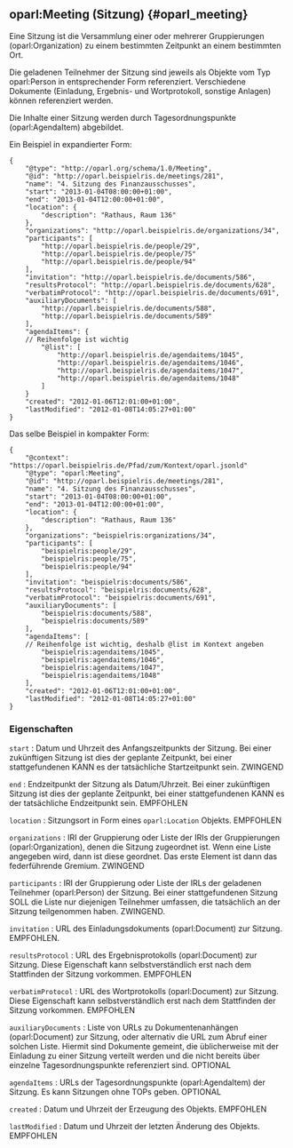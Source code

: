 oparl:Meeting (Sitzung)  {#oparl_meeting}
----------------------

Eine Sitzung ist die Versammlung einer oder mehrerer Gruppierungen
(oparl:Organization) zu einem bestimmten Zeitpunkt an einem bestimmten Ort.

Die geladenen Teilnehmer der Sitzung sind jeweils als Objekte vom Typ
oparl:Person in 
entsprechender Form referenziert. Verschiedene Dokumente (Einladung, 
Ergebnis- und Wortprotokoll, sonstige Anlagen) können referenziert werden.

Die Inhalte einer Sitzung werden durch Tagesordnungspunkte (oparl:AgendaItem)
abgebildet.

Ein Beispiel in expandierter Form:

~~~~~  {#meeting_ex1 .json}
{
    "@type": "http://oparl.org/schema/1.0/Meeting",
    "@id": "http://oparl.beispielris.de/meetings/281",
    "name": "4. Sitzung des Finanzausschusses",
    "start": "2013-01-04T08:00:00+01:00",
    "end": "2013-01-04T12:00:00+01:00",
    "location": {
        "description": "Rathaus, Raum 136"
    },
    "organizations": "http://oparl.beispielris.de/organizations/34",
    "participants": [
        "http://oparl.beispielris.de/people/29",
        "http://oparl.beispielris.de/people/75"
        "http://oparl.beispielris.de/people/94"
    ],
    "invitation": "http://oparl.beispielris.de/documents/586",
    "resultsProtocol": "http://oparl.beispielris.de/documents/628",
    "verbatimProtocol": "http://oparl.beispielris.de/documents/691",
    "auxiliaryDocuments": [
        "http://oparl.beispielris.de/documents/588",
        "http://oparl.beispielris.de/documents/589"
    ],
    "agendaItems": {
    // Reihenfolge ist wichtig
        "@list": [
            "http://oparl.beispielris.de/agendaitems/1045",
            "http://oparl.beispielris.de/agendaitems/1046",
            "http://oparl.beispielris.de/agendaitems/1047",
            "http://oparl.beispielris.de/agendaitems/1048"
        ]
    }
    "created": "2012-01-06T12:01:00+01:00",
    "lastModified": "2012-01-08T14:05:27+01:00"
}
~~~~~

Das selbe Beispiel in kompakter Form:

~~~~~  {#meeting_ex2 .json}
{
    "@context": "https://oparl.beispielris.de/Pfad/zum/Kontext/oparl.jsonld"
    "@type": "oparl:Meeting",
    "@id": "http://oparl.beispielris.de/meetings/281",
    "name": "4. Sitzung des Finanzausschusses",
    "start": "2013-01-04T08:00:00+01:00",
    "end": "2013-01-04T12:00:00+01:00",
    "location": {
        "description": "Rathaus, Raum 136"
    },
    "organizations": "beispielris:organizations/34",
    "participants": [
        "beispielris:people/29",
        "beispielris:people/75",
        "beispielris:people/94"
    ],
    "invitation": "beispielris:documents/586",
    "resultsProtocol": "beispielris:documents/628",
    "verbatimProtocol": "beispielris:documents/691",
    "auxiliaryDocuments": [
        "beispielris:documents/588",
        "beispielris:documents/589"
    ],
    "agendaItems": [
    // Reihenfolge ist wichtig, deshalb @list im Kontext angeben
        "beispielris:agendaitems/1045",
        "beispielris:agendaitems/1046",
        "beispielris:agendaitems/1047",
        "beispielris:agendaitems/1048"
    ],
    "created": "2012-01-06T12:01:00+01:00",
    "lastModified": "2012-01-08T14:05:27+01:00"
}
~~~~~

### Eigenschaften ###

`start`
:   Datum und Uhrzeit des Anfangszeitpunkts der Sitzung. Bei einer zukünftigen 
    Sitzung ist dies der geplante Zeitpunkt, bei einer stattgefundenen
    KANN es der tatsächliche Startzeitpunkt sein.
    ZWINGEND

`end`
:   Endzeitpunkt der Sitzung als Datum/Uhrzeit. Bei einer zukünftigen 
    Sitzung ist dies der geplante Zeitpunkt, bei einer stattgefundenen
    KANN es der tatsächliche Endzeitpunkt sein.
    EMPFOHLEN

`location`
:   Sitzungsort in Form eines `oparl:Location` Objekts.
    EMPFOHLEN

`organizations`
:   IRI der Gruppierung oder Liste der IRIs der Gruppierungen (oparl:Organization), denen die
    Sitzung zugeordnet ist.
    Wenn eine Liste angegeben wird, dann ist diese geordnet. Das erste Element ist dann das federführende Gremium.
    ZWINGEND

`participants`
:   IRI der Gruppierung oder Liste der IRLs der geladenen Teilnehmer (oparl:Person) der Sitzung.
    Bei einer stattgefundenen Sitzung SOLL die Liste nur diejenigen Teilnehmer umfassen, die tatsächlich
    an der Sitzung teilgenommen haben.
    ZWINGEND.

`invitation`
:   URL des Einladungsdokuments (oparl:Document) zur Sitzung.
    EMPFOHLEN.

`resultsProtocol`
:   URL des Ergebnisprotokolls (oparl:Document) zur Sitzung. Diese
    Eigenschaft kann selbstverständlich erst nach
    dem Stattfinden der Sitzung vorkommen.
    EMPFOHLEN

`verbatimProtocol`
:   URL des Wortprotokolls (oparl:Document) zur Sitzung. Diese
    Eigenschaft kann selbstverständlich erst nach
    dem Stattfinden der Sitzung vorkommen.
    EMPFOHLEN
    
`auxiliaryDocuments`
:   Liste von URLs zu Dokumentenanhängen (oparl:Document) zur Sitzung,
    oder alternativ die URL zum Abruf einer solchen Liste.
    Hiermit sind Dokumente gemeint, die üblicherweise mit der Einladung
    zu einer Sitzung verteilt werden und die nicht bereits über einzelne
    Tagesordnungspunkte referenziert sind.
    OPTIONAL

`agendaItems`
:   URLs der Tagesordnungspunkte (oparl:AgendaItem) der Sitzung.
    Es kann Sitzungen ohne TOPs geben.
    OPTIONAL
    
`created`
:   Datum und Uhrzeit der Erzeugung des Objekts.
    EMPFOHLEN

`lastModified`
:   Datum und Uhrzeit der letzten Änderung des Objekts.
    EMPFOHLEN
